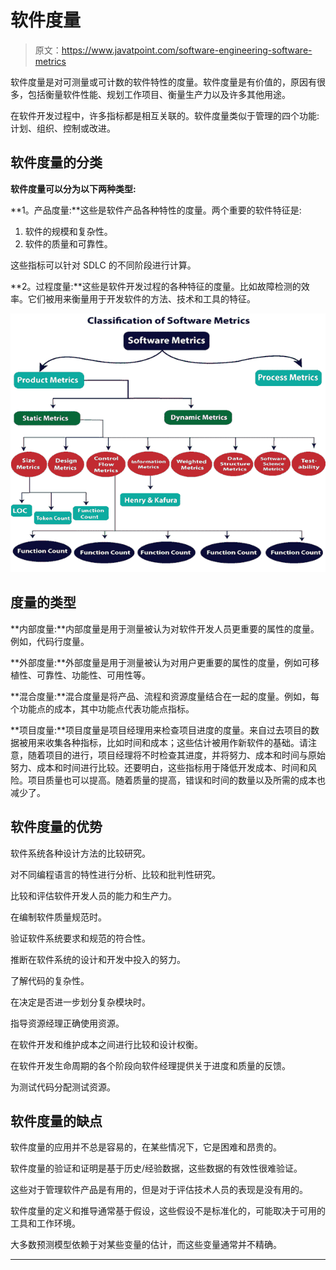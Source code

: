 # 软件度量

> 原文：<https://www.javatpoint.com/software-engineering-software-metrics>

软件度量是对可测量或可计数的软件特性的度量。软件度量是有价值的，原因有很多，包括衡量软件性能、规划工作项目、衡量生产力以及许多其他用途。

在软件开发过程中，许多指标都是相互关联的。软件度量类似于管理的四个功能:计划、组织、控制或改进。

## 软件度量的分类

**软件度量可以分为以下两种类型:**

**1。产品度量:**这些是软件产品各种特性的度量。两个重要的软件特征是:

1.  软件的规模和复杂性。
2.  软件的质量和可靠性。

这些指标可以针对 SDLC 的不同阶段进行计算。

**2。过程度量:**这些是软件开发过程的各种特征的度量。比如故障检测的效率。它们被用来衡量用于开发软件的方法、技术和工具的特征。

![Software Metrics](img/da25c133efc15019f90cb890972c61c8.png)

## 度量的类型

**内部度量:**内部度量是用于测量被认为对软件开发人员更重要的属性的度量。例如，代码行度量。

**外部度量:**外部度量是用于测量被认为对用户更重要的属性的度量，例如可移植性、可靠性、功能性、可用性等。

**混合度量:**混合度量是将产品、流程和资源度量结合在一起的度量。例如，每个功能点的成本，其中功能点代表功能点指标。

**项目度量:**项目度量是项目经理用来检查项目进度的度量。来自过去项目的数据被用来收集各种指标，比如时间和成本；这些估计被用作新软件的基础。请注意，随着项目的进行，项目经理将不时检查其进度，并将努力、成本和时间与原始努力、成本和时间进行比较。还要明白，这些指标用于降低开发成本、时间和风险。项目质量也可以提高。随着质量的提高，错误和时间的数量以及所需的成本也减少了。

## 软件度量的优势

软件系统各种设计方法的比较研究。

对不同编程语言的特性进行分析、比较和批判性研究。

比较和评估软件开发人员的能力和生产力。

在编制软件质量规范时。

验证软件系统要求和规范的符合性。

推断在软件系统的设计和开发中投入的努力。

了解代码的复杂性。

在决定是否进一步划分复杂模块时。

指导资源经理正确使用资源。

在软件开发和维护成本之间进行比较和设计权衡。

在软件开发生命周期的各个阶段向软件经理提供关于进度和质量的反馈。

为测试代码分配测试资源。

## 软件度量的缺点

软件度量的应用并不总是容易的，在某些情况下，它是困难和昂贵的。

软件度量的验证和证明是基于历史/经验数据，这些数据的有效性很难验证。

这些对于管理软件产品是有用的，但是对于评估技术人员的表现是没有用的。

软件度量的定义和推导通常基于假设，这些假设不是标准化的，可能取决于可用的工具和工作环境。

大多数预测模型依赖于对某些变量的估计，而这些变量通常并不精确。

* * *
